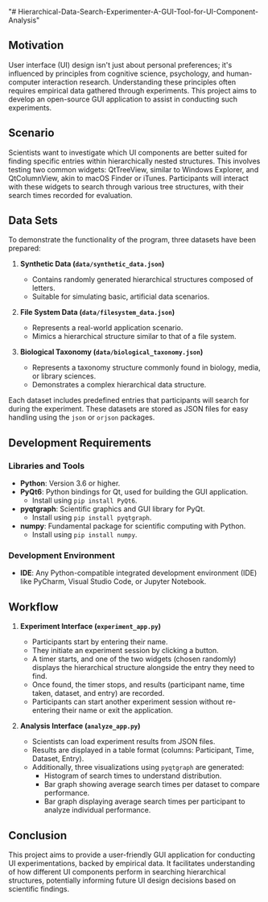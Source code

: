 "# Hierarchical-Data-Search-Experimenter-A-GUI-Tool-for-UI-Component-Analysis" 

## Motivation
User interface (UI) design isn't just about personal preferences; it's influenced by principles from cognitive science, psychology, and human-computer interaction research. Understanding these principles often requires empirical data gathered through experiments. This project aims to develop an open-source GUI application to assist in conducting such experiments.

## Scenario
Scientists want to investigate which UI components are better suited for finding specific entries within hierarchically nested structures. This involves testing two common widgets: QtTreeView, similar to Windows Explorer, and QtColumnView, akin to macOS Finder or iTunes. Participants will interact with these widgets to search through various tree structures, with their search times recorded for evaluation.

## Data Sets
To demonstrate the functionality of the program, three datasets have been prepared:

1. **Synthetic Data (`data/synthetic_data.json`)**
   - Contains randomly generated hierarchical structures composed of letters.
   - Suitable for simulating basic, artificial data scenarios.

2. **File System Data (`data/filesystem_data.json`)**
   - Represents a real-world application scenario.
   - Mimics a hierarchical structure similar to that of a file system.

3. **Biological Taxonomy (`data/biological_taxonomy.json`)**
   - Represents a taxonomy structure commonly found in biology, media, or library sciences.
   - Demonstrates a complex hierarchical data structure.

Each dataset includes predefined entries that participants will search for during the experiment. These datasets are stored as JSON files for easy handling using the `json` or `orjson` packages.

## Development Requirements

### Libraries and Tools
- **Python**: Version 3.6 or higher.
- **PyQt6**: Python bindings for Qt, used for building the GUI application.
  - Install using `pip install PyQt6`.
- **pyqtgraph**: Scientific graphics and GUI library for PyQt.
  - Install using `pip install pyqtgraph`.
- **numpy**: Fundamental package for scientific computing with Python.
  - Install using `pip install numpy`.

### Development Environment
- **IDE**: Any Python-compatible integrated development environment (IDE) like PyCharm, Visual Studio Code, or Jupyter Notebook.
 
## Workflow
1. **Experiment Interface (`experiment_app.py`)**
   - Participants start by entering their name.
   - They initiate an experiment session by clicking a button.
   - A timer starts, and one of the two widgets (chosen randomly) displays the hierarchical structure alongside the entry they need to find.
   - Once found, the timer stops, and results (participant name, time taken, dataset, and entry) are recorded.
   - Participants can start another experiment session without re-entering their name or exit the application.

2. **Analysis Interface (`analyze_app.py`)**
   - Scientists can load experiment results from JSON files.
   - Results are displayed in a table format (columns: Participant, Time, Dataset, Entry).
   - Additionally, three visualizations using `pyqtgraph` are generated:
     - Histogram of search times to understand distribution.
     - Bar graph showing average search times per dataset to compare performance.
     - Bar graph displaying average search times per participant to analyze individual performance.

## Conclusion
This project aims to provide a user-friendly GUI application for conducting UI experimentations, backed by empirical data. It facilitates understanding of how different UI components perform in searching hierarchical structures, potentially informing future UI design decisions based on scientific findings.

